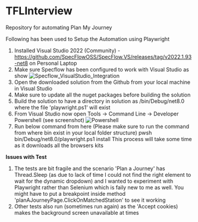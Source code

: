 # TFLInterview
Repository for automating Plan My Journey

Following has been used to Setup the Automation using Playwright
1) Installed Visual Studio 2022 (Community) - https://github.com/SpecFlowOSS/SpecFlow.VS/releases/tag/v2022.1.93-net8 on Personal Laptop
2) Make sure Specflow has been configured to work with Visual Studio as show
   ![Specflow_VisualStudio_Integration](https://github.com/user-attachments/assets/9deb155b-75f2-4736-be6a-3741e6d7ae46)
3) Open the downloaded solution from the Github from your local machine in Visual Studio
4) Make sure to update all the nuget packages before building the solution
5) Build the solution to have a directory in solution as /bin/Debug/net8.0 where the file 'playwright.ps1' will exist
6) From Visual Studio now open Tools -> Command Line -> Developer Powershell (see screenshot)
   ![Powershell](https://github.com/user-attachments/assets/8fa39d8c-3cef-48b3-9561-781b6c0418de)
7) Run below command from here (Please make sure to run the command from where bin exist in your local folder structure)
	pwsh bin/Debug/net8.0/playwright.ps1 install 
   This process will take some time as it downloads all the browsers kits


**Issues with Test**
1) The tests are bit fragile and the scenario 'Plan a Journey' has Thread.Sleep (as due to lack of time I could not find the right element to wait for the dynamic dropdown) and I wanted to experiment with Playwright rather than Selenium which is faily new to me as well. You might have to put a breakpoint inside method 'planAJourneyPage.ClickOnMatchedStation' to see it working
2) Other tests also run (sometimes run again) as the 'Accept cookies) makes the background screen unavailable at times


